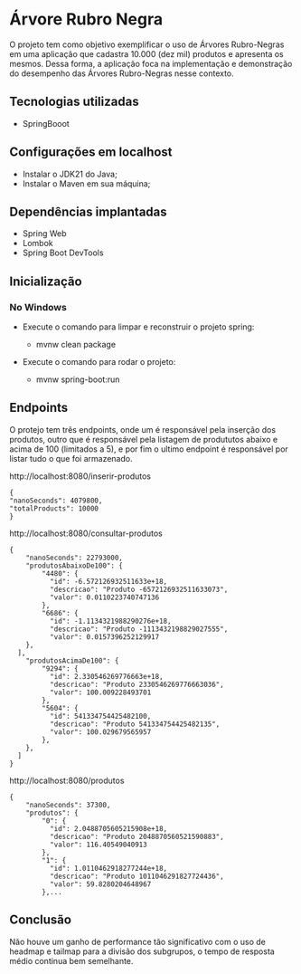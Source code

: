 # Árvore Rubro Negra 

O projeto tem como objetivo exemplificar o uso de Árvores Rubro-Negras em uma aplicação que cadastra 10.000 (dez mil) produtos e apresenta os mesmos. Dessa forma, a aplicação foca na implementação e demonstração do desempenho das Árvores Rubro-Negras nesse contexto.

## Tecnologias utilizadas

- SpringBooot

## Configurações em localhost
    
  - Instalar o JDK21 do Java; 
  - Instalar o Maven em sua máquina;


## Dependências implantadas

- Spring Web
- Lombok
- Spring Boot DevTools

## Inicialização

### No Windows

  - Execute o comando para limpar e reconstruir o projeto spring:
    -  mvnw clean package
        
  - Execute o comando para rodar o projeto:
    - mvnw spring-boot:run

## Endpoints

O protejo tem três endpoints, onde um é responsável pela inserção dos produtos, outro que é responsável pela listagem de prodututos abaixo e acima de 100 (limitados a 5), e por fim o ultimo endpoint é responsável por listar tudo o que foi armazenado.

http://localhost:8080/inserir-produtos

    {
  	"nanoSeconds": 4079800,
  	"totalProducts": 10000
    }

http://localhost:8080/consultar-produtos

    {
        "nanoSeconds": 22793000,
        "produtosAbaixoDe100": {
            "4480": {
              "id": -6.572126932511633e+18,
              "descricao": "Produto -6572126932511633073",
              "valor": 0.0110223740747136
            },
            "6686": {
              "id": -1.1134321988290276e+18,
              "descricao": "Produto -1113432198829027555",
              "valor": 0.0157396252129917
        },
      ],
        "produtosAcimaDe100": {
            "9294": {
              "id": 2.330546269776663e+18,
              "descricao": "Produto 2330546269776663036",
              "valor": 100.009228493701
            },
            "5604": {
              "id": 541334754425482100,
              "descricao": "Produto 541334754425482135",
              "valor": 100.029679565957
            },
        },
      ]
    }

http://localhost:8080/produtos

    {
        "nanoSeconds": 37300,
        "produtos": {
            "0": {
              "id": 2.0488705605215908e+18,
              "descricao": "Produto 2048870560521590883",
              "valor": 116.40549040913
            },
            "1": {
              "id": 1.0110462918277244e+18,
              "descricao": "Produto 1011046291827724436",
              "valor": 59.8280204648967
            },...


## Conclusão

Não houve um ganho de performance tão significativo com o uso de headmap e tailmap para a divisão dos subgrupos, o tempo de resposta médio continua bem semelhante.
